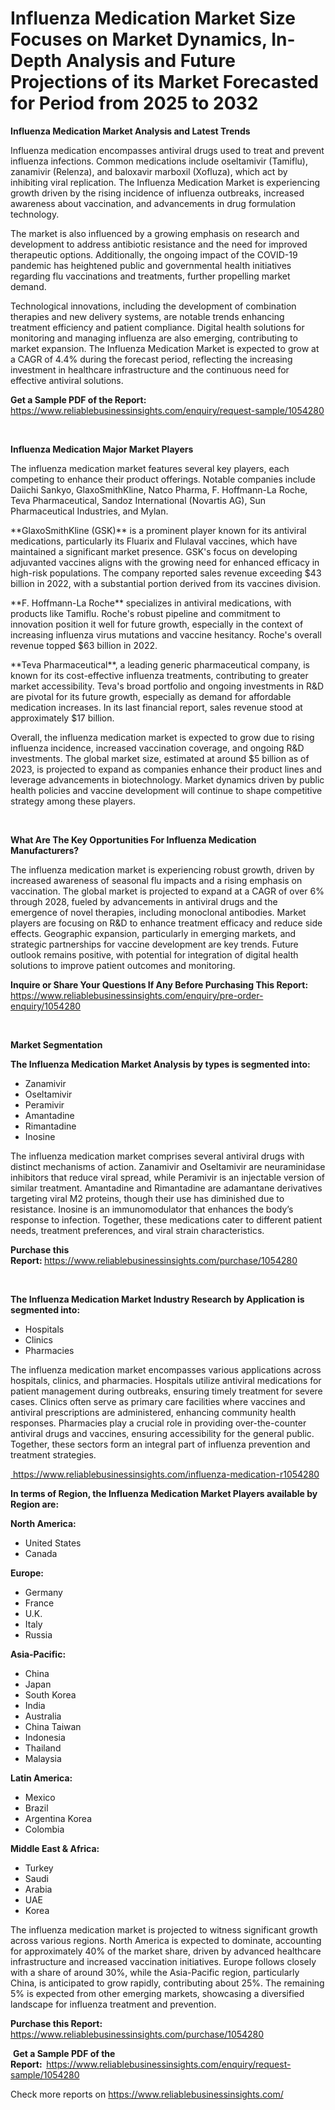<p><h1>Influenza Medication Market Size Focuses on Market Dynamics, In-Depth Analysis and Future Projections of its Market Forecasted for Period from 2025 to 2032</h1></p><p><strong>Influenza Medication Market Analysis and Latest Trends</strong></p>
<p><p>Influenza medication encompasses antiviral drugs used to treat and prevent influenza infections. Common medications include oseltamivir (Tamiflu), zanamivir (Relenza), and baloxavir marboxil (Xofluza), which act by inhibiting viral replication. The Influenza Medication Market is experiencing growth driven by the rising incidence of influenza outbreaks, increased awareness about vaccination, and advancements in drug formulation technology. </p><p>The market is also influenced by a growing emphasis on research and development to address antibiotic resistance and the need for improved therapeutic options. Additionally, the ongoing impact of the COVID-19 pandemic has heightened public and governmental health initiatives regarding flu vaccinations and treatments, further propelling market demand. </p><p>Technological innovations, including the development of combination therapies and new delivery systems, are notable trends enhancing treatment efficiency and patient compliance. Digital health solutions for monitoring and managing influenza are also emerging, contributing to market expansion. The Influenza Medication Market is expected to grow at a CAGR of 4.4% during the forecast period, reflecting the increasing investment in healthcare infrastructure and the continuous need for effective antiviral solutions.</p></p>
<p><strong>Get a Sample PDF of the Report:&nbsp;</strong> <a href="https://www.reliablebusinessinsights.com/enquiry/request-sample/1054280?utm_campaign=3025&utm_medium=2&utm_source=Github&utm_content=ia&utm_term=08032025&utm_id=influenza-medication">https://www.reliablebusinessinsights.com/enquiry/request-sample/1054280</a></p>
<p>&nbsp;</p>
<p><strong>Influenza Medication Major Market Players</strong></p>
<p><p>The influenza medication market features several key players, each competing to enhance their product offerings. Notable companies include Daiichi Sankyo, GlaxoSmithKline, Natco Pharma, F. Hoffmann-La Roche, Teva Pharmaceutical, Sandoz International (Novartis AG), Sun Pharmaceutical Industries, and Mylan.</p><p>**GlaxoSmithKline (GSK)** is a prominent player known for its antiviral medications, particularly its Fluarix and Flulaval vaccines, which have maintained a significant market presence. GSK's focus on developing adjuvanted vaccines aligns with the growing need for enhanced efficacy in high-risk populations. The company reported sales revenue exceeding $43 billion in 2022, with a substantial portion derived from its vaccines division.</p><p>**F. Hoffmann-La Roche** specializes in antiviral medications, with products like Tamiflu. Roche's robust pipeline and commitment to innovation position it well for future growth, especially in the context of increasing influenza virus mutations and vaccine hesitancy. Roche's overall revenue topped $63 billion in 2022.</p><p>**Teva Pharmaceutical**, a leading generic pharmaceutical company, is known for its cost-effective influenza treatments, contributing to greater market accessibility. Teva's broad portfolio and ongoing investments in R&D are pivotal for its future growth, especially as demand for affordable medication increases. In its last financial report, sales revenue stood at approximately $17 billion.</p><p>Overall, the influenza medication market is expected to grow due to rising influenza incidence, increased vaccination coverage, and ongoing R&D investments. The global market size, estimated at around $5 billion as of 2023, is projected to expand as companies enhance their product lines and leverage advancements in biotechnology. Market dynamics driven by public health policies and vaccine development will continue to shape competitive strategy among these players.</p></p>
<p>&nbsp;</p>
<p><strong>What Are The Key Opportunities For Influenza Medication Manufacturers?</strong></p>
<p><p>The influenza medication market is experiencing robust growth, driven by increased awareness of seasonal flu impacts and a rising emphasis on vaccination. The global market is projected to expand at a CAGR of over 6% through 2028, fueled by advancements in antiviral drugs and the emergence of novel therapies, including monoclonal antibodies. Market players are focusing on R&D to enhance treatment efficacy and reduce side effects. Geographic expansion, particularly in emerging markets, and strategic partnerships for vaccine development are key trends. Future outlook remains positive, with potential for integration of digital health solutions to improve patient outcomes and monitoring.</p></p>
<p><strong>Inquire or Share Your Questions If Any Before Purchasing This Report:</strong> <a href="https://www.reliablebusinessinsights.com/enquiry/pre-order-enquiry/1054280?utm_campaign=3025&utm_medium=2&utm_source=Github&utm_content=ia&utm_term=08032025&utm_id=influenza-medication">https://www.reliablebusinessinsights.com/enquiry/pre-order-enquiry/1054280</a></p>
<p>&nbsp;</p>
<p><strong>Market Segmentation</strong></p>
<p><strong>The Influenza Medication Market Analysis by types is segmented into:</strong></p>
<p><ul><li>Zanamivir</li><li>Oseltamivir</li><li>Peramivir</li><li>Amantadine</li><li>Rimantadine</li><li>Inosine</li></ul></p>
<p><p>The influenza medication market comprises several antiviral drugs with distinct mechanisms of action. Zanamivir and Oseltamivir are neuraminidase inhibitors that reduce viral spread, while Peramivir is an injectable version of similar treatment. Amantadine and Rimantadine are adamantane derivatives targeting viral M2 proteins, though their use has diminished due to resistance. Inosine is an immunomodulator that enhances the body’s response to infection. Together, these medications cater to different patient needs, treatment preferences, and viral strain characteristics.</p></p>
<p><strong>Purchase this Report:&nbsp;</strong><a href="https://www.reliablebusinessinsights.com/purchase/1054280?utm_campaign=3025&utm_medium=2&utm_source=Github&utm_content=ia&utm_term=08032025&utm_id=influenza-medication">https://www.reliablebusinessinsights.com/purchase/1054280</a></p>
<p>&nbsp;</p>
<p><strong>The Influenza Medication Market Industry Research by Application is segmented into:</strong></p>
<p><ul><li>Hospitals</li><li>Clinics</li><li>Pharmacies</li></ul></p>
<p><p>The influenza medication market encompasses various applications across hospitals, clinics, and pharmacies. Hospitals utilize antiviral medications for patient management during outbreaks, ensuring timely treatment for severe cases. Clinics often serve as primary care facilities where vaccines and antiviral prescriptions are administered, enhancing community health responses. Pharmacies play a crucial role in providing over-the-counter antiviral drugs and vaccines, ensuring accessibility for the general public. Together, these sectors form an integral part of influenza prevention and treatment strategies.</p></p>
<p><a href="https://www.reliablebusinessinsights.com/influenza-medication-r1054280?utm_campaign=3025&utm_medium=2&utm_source=Github&utm_content=ia&utm_term=08032025&utm_id=influenza-medication">&nbsp;https://www.reliablebusinessinsights.com/influenza-medication-r1054280</a></p>
<p><strong>In terms of Region, the Influenza Medication Market Players available by Region are:</strong></p>
<p>
    <p> <strong> North America: </strong>
        <ul>
            <li>United States</li>
            <li>Canada</li>
        </ul>
        </p> 
    <p> <strong> Europe: </strong>
        <ul>
            <li>Germany</li>
            <li>France</li>
            <li>U.K.</li>
            <li>Italy</li>
            <li>Russia</li>
        </ul>
        </p> 
    <p> <strong> Asia-Pacific: </strong>
        <ul>
            <li>China</li>
            <li>Japan</li>
            <li>South Korea</li>
            <li>India</li>
            <li>Australia</li>
            <li>China Taiwan</li>
            <li>Indonesia</li>
            <li>Thailand</li>
            <li>Malaysia</li>
        </ul>
        </p> 
    <p> <strong> Latin America: </strong>
        <ul>
            <li>Mexico</li>
            <li>Brazil</li>
            <li>Argentina Korea</li>
            <li>Colombia</li>
        </ul>
        </p> 
    <p> <strong> Middle East & Africa: </strong>
        <ul>
            <li>Turkey</li>
            <li>Saudi</li>
            <li>Arabia</li>
            <li>UAE</li>
            <li>Korea</li>
        </ul>
    </p>
    </p>
<p><p>The influenza medication market is projected to witness significant growth across various regions. North America is expected to dominate, accounting for approximately 40% of the market share, driven by advanced healthcare infrastructure and increased vaccination initiatives. Europe follows closely with a share of around 30%, while the Asia-Pacific region, particularly China, is anticipated to grow rapidly, contributing about 25%. The remaining 5% is expected from other emerging markets, showcasing a diversified landscape for influenza treatment and prevention.</p></p>
<p><strong>Purchase this Report: </strong><a href="https://www.reliablebusinessinsights.com/purchase/1054280?utm_campaign=3025&utm_medium=2&utm_source=Github&utm_content=ia&utm_term=08032025&utm_id=influenza-medication">https://www.reliablebusinessinsights.com/purchase/1054280</a></p>
<p>&nbsp;<strong>Get a Sample PDF of the Report:&nbsp;&nbsp;</strong><a href="https://www.reliablebusinessinsights.com/enquiry/request-sample/1054280?utm_campaign=3025&utm_medium=2&utm_source=Github&utm_content=ia&utm_term=08032025&utm_id=influenza-medication">https://www.reliablebusinessinsights.com/enquiry/request-sample/1054280</a></p>
<p><strong></strong></p>
<p>Check more reports on <a href="https://www.reliablebusinessinsights.com/?utm_campaign=3025&utm_medium=2&utm_source=Github&utm_content=ia&utm_term=08032025&utm_id=influenza-medication">https://www.reliablebusinessinsights.com/</a></p>